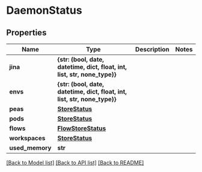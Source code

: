 # DaemonStatus

## Properties
Name | Type | Description | Notes
------------ | ------------- | ------------- | -------------
**jina** | **{str: (bool, date, datetime, dict, float, int, list, str, none_type)}** |  | 
**envs** | **{str: (bool, date, datetime, dict, float, int, list, str, none_type)}** |  | 
**peas** | [**StoreStatus**](StoreStatus.md) |  | 
**pods** | [**StoreStatus**](StoreStatus.md) |  | 
**flows** | [**FlowStoreStatus**](FlowStoreStatus.md) |  | 
**workspaces** | [**StoreStatus**](StoreStatus.md) |  | 
**used_memory** | **str** |  | 

[[Back to Model list]](../README.md#documentation-for-models) [[Back to API list]](../README.md#documentation-for-api-endpoints) [[Back to README]](../README.md)


